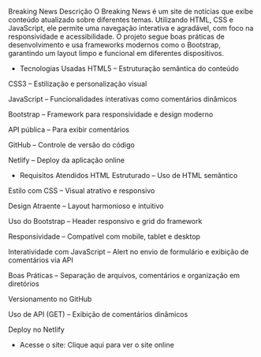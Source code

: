 Breaking News
Descrição
O Breaking News é um site de notícias que exibe conteúdo atualizado sobre diferentes temas. Utilizando HTML, CSS e JavaScript, ele permite uma navegação interativa e agradável, com foco na responsividade e acessibilidade.
O projeto segue boas práticas de desenvolvimento e usa frameworks modernos como o Bootstrap, garantindo um layout limpo e funcional em diferentes dispositivos.

- Tecnologias Usadas
HTML5 – Estruturação semântica do conteúdo

CSS3 – Estilização e personalização visual

JavaScript – Funcionalidades interativas como comentários dinâmicos

Bootstrap – Framework para responsividade e design moderno

API pública – Para exibir comentários

GitHub – Controle de versão do código

Netlify – Deploy da aplicação online

- Requisitos Atendidos
HTML Estruturado – Uso de HTML semântico

Estilo com CSS – Visual atrativo e responsivo

Design Atraente – Layout harmonioso e intuitivo

Uso do Bootstrap – Header responsivo e grid do framework

Responsividade – Compatível com mobile, tablet e desktop

Interatividade com JavaScript – Alert no envio de formulário e exibição de comentários via API

Boas Práticas – Separação de arquivos, comentários e organização em diretórios

Versionamento no GitHub

Uso de API (GET) – Exibição de comentários dinâmicos

Deploy no Netlify

- Acesse o site:
Clique aqui para ver o site online

